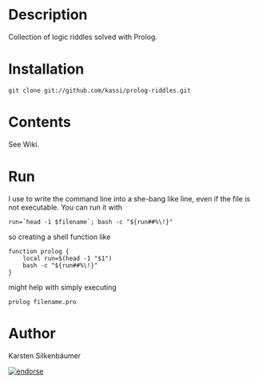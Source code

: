 # Description

Collection of logic riddles solved with Prolog.

# Installation

    git clone git://github.com/kassi/prolog-riddles.git

# Contents

See Wiki.

# Run

I use to write the command line into a she-bang like line, even if the file is not executable.
You can run it with

    run=`head -1 $filename`; bash -c "${run##%\!}"

so creating a shell function like

    function prolog {
        local run=$(head -1 "$1")
        bash -c "${run##%\!}"
    }

might help with simply executing

    prolog filename.pro

# Author

Karsten Silkenbäumer

[![endorse](http://api.coderwall.com/ksi/endorsecount.png)](http://coderwall.com/ksi)
